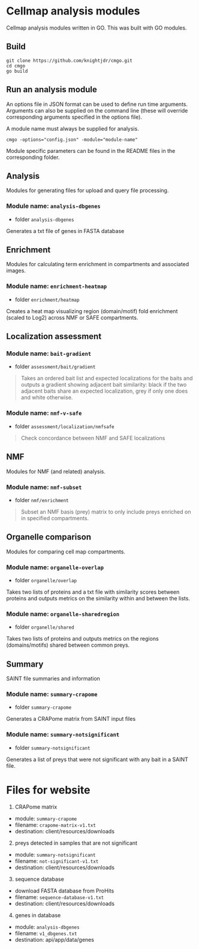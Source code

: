 # Cellmap analysis modules

Cellmap analysis modules written in GO. This was built with GO modules.

## Build

```
git clone https://github.com/knightjdr/cmgo.git
cd cmgo
go build
```

## Run an analysis module

An options file in JSON format can be used to define run time arguments. Arguments can also be supplied on the command line (these will override corresponding arguments specified in the options file).

A module name must always be supplied for analysis.

```
cmgo -options="config.json" -module="module-name"
```

Module specific parameters can be found in the README files in the corresponding folder.

## Analysis

Modules for generating files for upload and query file processing.

### Module name: `analysis-dbgenes`

* folder `analysis-dbgenes`

Generates a txt file of genes in FASTA database

## Enrichment

Modules for calculating term enrichment in compartments and associated images.

### Module name: `enrichment-heatmap`

* folder `enrichment/heatmap`

Creates a heat map visualizing region (domain/motif) fold enrichment (scaled to Log2) across NMF or SAFE compartments.

## Localization assessment

### Module name: `bait-gradient`

* folder `assessment/bait/gradient`

> Takes an ordered bait list and expected localizations for the baits and outputs a gradient showing
> adjacent bait similarity: black if the two adjacent baits share an expected localization, grey
> if only one does and white otherwise.

### Module name: `nmf-v-safe`

* folder `assessment/localization/nmfsafe`

> Check concordance between NMF and SAFE localizations

## NMF

Modules for NMF (and related) analysis.

### Module name: `nmf-subset`

* folder `nmf/enrichment`

> Subset an NMF basis (prey) matrix to only include preys enriched on in specified compartments.

## Organelle comparison

Modules for comparing cell map compartments.

### Module name: `organelle-overlap`

* folder `organelle/overlap`

Takes two lists of proteins and a txt file with similarity scores between proteins and outputs metrics on the similarity within and between the lists.

### Module name: `organelle-sharedregion`

* folder `organelle/shared`

Takes two lists of proteins and outputs metrics on the regions (domains/motifs) shared between common preys.

## Summary

SAINT file summaries and information

### Module name: `summary-crapome`

* folder `summary-crapome`

Generates a CRAPome matrix from SAINT input files

### Module name: `summary-notsignificant`

* folder `summary-notsignificant`

Generates a list of preys that were not significant with any bait in a SAINT file.

# Files for website

1. CRAPome matrix
  * module: `summary-crapome`
  * filename: `crapome-matrix-v1.txt`
  * destination: client/resources/downloads
2. preys detected in samples that are not significant
  * module: `summary-notsignificant`
  * filename: `not-significant-v1.txt`
  * destination: client/resources/downloads
3. sequence database
  * download FASTA database from ProHits
  * filename: `sequence-database-v1.txt`
  * destination: client/resources/downloads
4. genes in database
  * module: `analysis-dbgenes`
  * filename: `v1_dbgenes.txt`
  * destination: api/app/data/genes
